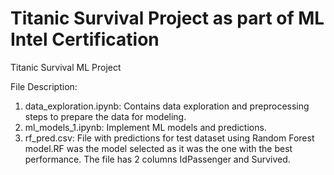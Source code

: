 # Titanic Survival Project as part of ML Intel Certification
Titanic Survival ML Project

File Description:

1) data_exploration.ipynb: Contains data exploration and preprocessing steps to prepare the data for modeling.
2) ml_models_1.ipynb: Implement ML models and predictions.
3) rf_pred.csv: File with predictions for test dataset using Random Forest model.RF was the model selected as it was the one with the best performance. The file has 2 columns IdPassenger and Survived.
